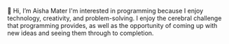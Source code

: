 👋 Hi, I’m Aisha Mater
 I'm interested in programming because I enjoy technology, creativity, and problem-solving.
I enjoy the cerebral challenge that programming provides, as well as the opportunity of coming up with new ideas and seeing them through to completion.